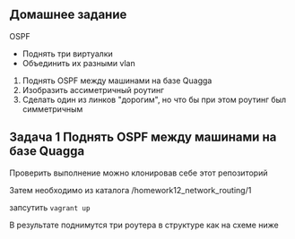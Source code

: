 ## Домашнее задание

OSPF
- Поднять три виртуалки
- Объединить их разными vlan
1. Поднять OSPF между машинами на базе Quagga
2. Изобразить ассиметричный роутинг
3. Сделать один из линков "дорогим", но что бы при этом роутинг был симметричным

## Задача 1 Поднять OSPF между машинами на базе Quagga

Проверить выполнение можно клонировав себе этот репозиторий 

Затем необходимо из каталога /homework12_network_routing/1

запсутить `vagrant up`

В результате поднимутся три роутера в структуре как на схеме ниже

